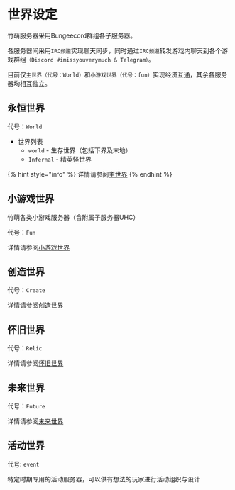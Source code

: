 # 世界设定

竹萌服务器采用Bungeecord群组各子服务器。

各服务器间采用`IRC频道`实现聊天同步，同时通过`IRC频道`转发游戏内聊天到各个游戏群组`（Discord #imissyouverymuch & Telegram）`。

目前仅`主世界（代号：World）`和`小游戏世界（代号：fun）`实现经济互通，其余各服务器均相互独立。

## 永恒世界

代号：`World`

* 世界列表
  * `world` - 生存世界（包括下界及末地）
  * `Infernal` - 精英怪世界

{% hint style="info" %}
详情请参阅[主世界](../shi-jie-she-ding/zhu-shi-jie/)
{% endhint %}

## 小游戏世界

竹萌各类小游戏服务器（含附属子服务器UHC）

代号：`Fun`

详情请参阅[小游戏世界](../shi-jie-she-ding/xiao-you-xi-shi-jie/)

## 创造世界

代号：`Create`

详情请参阅[创造世界](../shi-jie-she-ding/chuang-zao-shi-jie.md)

## 怀旧世界

代号：`Relic`

详情请参阅[怀旧世界](../shi-jie-she-ding/huai-jiu-shi-jie.md)

## 未来世界

代号：`Future`

详情请参阅[未来世界](../shi-jie-she-ding/wei-lai-shi-jie.md)

## 活动世界

代号: `event`

特定时期专用的活动服务器，可以供有想法的玩家进行活动组织与设计

